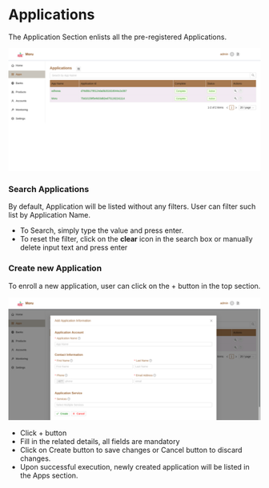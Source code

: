 # Applications
The Application Section enlists all the pre-registered Applications. 
  
![app list](images/app_list.png)

### Search Applications
By default, Application will be listed without any filters. User can filter such list by Application Name.

* To Search, simply type the value and press enter.
* To reset the filter, click on the **clear** icon in the search box or manually delete input text and press enter

### Create new Application
To enroll a new application, user can click on the + button in the top section.

![app create](images/app_create.png)

* Click + button
* Fill in the related details, all fields are mandatory
* Click on Create button to save changes or Cancel button to discard changes. 
* Upon successful execution, newly created application will be listed in the Apps section.
